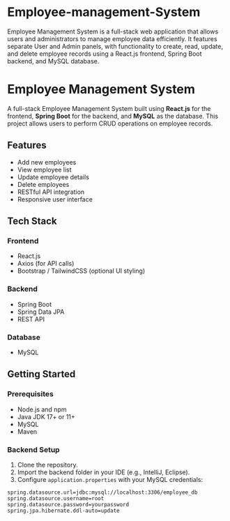 # Employee-management-System
Employee Management System is a full-stack web application that allows users and administrators to manage employee data efficiently. It features separate User and Admin panels, with functionality to create, read, update, and delete employee records using a React.js frontend, Spring Boot backend, and MySQL database.

# Employee Management System

A full-stack Employee Management System built using **React.js** for the frontend, **Spring Boot** for the backend, and **MySQL** as the database. This project allows users to perform CRUD operations on employee records.

## Features

- Add new employees
- View employee list
- Update employee details
- Delete employees
- RESTful API integration
- Responsive user interface

## Tech Stack

### Frontend
- React.js
- Axios (for API calls)
- Bootstrap / TailwindCSS (optional UI styling)

### Backend
- Spring Boot
- Spring Data JPA
- REST API

### Database
- MySQL


## Getting Started

### Prerequisites

- Node.js and npm
- Java JDK 17+ or 11+
- MySQL
- Maven

### Backend Setup

1. Clone the repository.
2. Import the backend folder in your IDE (e.g., IntelliJ, Eclipse).
3. Configure `application.properties` with your MySQL credentials:
```properties
spring.datasource.url=jdbc:mysql://localhost:3306/employee_db
spring.datasource.username=root
spring.datasource.password=yourpassword
spring.jpa.hibernate.ddl-auto=update



